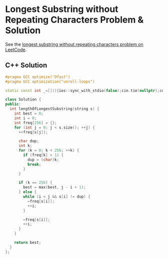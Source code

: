 # Longest Substring without Repeating Characters Problem & Solution

See the [longest substring without repeating characters problem on LeetCode](https://leetcode.com/problems/longest-substring-without-repeating-characters).

## C++ Solution

```cpp
#pragma GCC optimize("Ofast")
#pragma GCC optimization("unroll-loops")

static const int _=[](){ios::sync_with_stdio(false);cin.tie(nullptr);cout.tie(nullptr);return 0;}();

class Solution {
public:
  int lengthOfLongestSubstring(string s) {
    int best = 0;
    int i = 0;
    int freq[256] = {};
    for (int j = 0; j < s.size(); ++j) {
      ++freq[s[j]];

      char dup;
      int k;
      for (k = 0; k < 256; ++k) {
        if (freq[k] > 1) {
          dup = (char)k;
          break;
        }
      }

      if (k == 256) {
        best = max(best, j - i + 1);
      } else {
        while (i < j && s[i] != dup) {
          —freq[s[i]];
          ++i;
        }

        —freq[s[i]];
        ++i;
      }
    }

    return best;
  }
};
```
